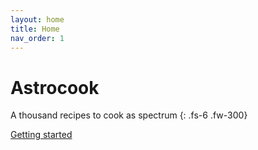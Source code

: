 ```yaml
---
layout: home
title: Home
nav_order: 1
---
```


# Astrocook

A thousand recipes to cook as spectrum
{: .fs-6 .fw-300}

[Getting started](_site/start.html)
